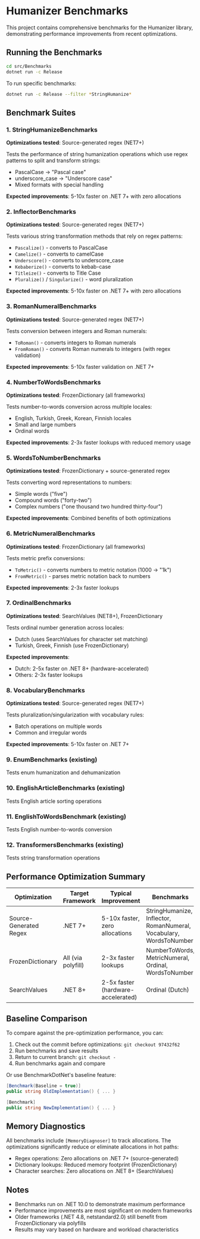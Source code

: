 # Humanizer Benchmarks

This project contains comprehensive benchmarks for the Humanizer library, demonstrating performance improvements from recent optimizations.

## Running the Benchmarks

```bash
cd src/Benchmarks
dotnet run -c Release
```

To run specific benchmarks:

```bash
dotnet run -c Release --filter *StringHumanize*
```

## Benchmark Suites

### 1. StringHumanizeBenchmarks
**Optimizations tested**: Source-generated regex (NET7+)

Tests the performance of string humanization operations which use regex patterns to split and transform strings:
- PascalCase → "Pascal case"
- underscore_case → "Underscore case"
- Mixed formats with special handling

**Expected improvements**: 5-10x faster on .NET 7+ with zero allocations

### 2. InflectorBenchmarks
**Optimizations tested**: Source-generated regex (NET7+)

Tests various string transformation methods that rely on regex patterns:
- `Pascalize()` - converts to PascalCase
- `Camelize()` - converts to camelCase
- `Underscore()` - converts to underscore_case
- `Kebaberize()` - converts to kebab-case
- `Titleize()` - converts to Title Case
- `Pluralize()` / `Singularize()` - word pluralization

**Expected improvements**: 5-10x faster on .NET 7+ with zero allocations

### 3. RomanNumeralBenchmarks
**Optimizations tested**: Source-generated regex (NET7+)

Tests conversion between integers and Roman numerals:
- `ToRoman()` - converts integers to Roman numerals
- `FromRoman()` - converts Roman numerals to integers (with regex validation)

**Expected improvements**: 5-10x faster validation on .NET 7+

### 4. NumberToWordsBenchmarks
**Optimizations tested**: FrozenDictionary (all frameworks)

Tests number-to-words conversion across multiple locales:
- English, Turkish, Greek, Korean, Finnish locales
- Small and large numbers
- Ordinal words

**Expected improvements**: 2-3x faster lookups with reduced memory usage

### 5. WordsToNumberBenchmarks
**Optimizations tested**: FrozenDictionary + source-generated regex

Tests converting word representations to numbers:
- Simple words ("five")
- Compound words ("forty-two")
- Complex numbers ("one thousand two hundred thirty-four")

**Expected improvements**: Combined benefits of both optimizations

### 6. MetricNumeralBenchmarks
**Optimizations tested**: FrozenDictionary (all frameworks)

Tests metric prefix conversions:
- `ToMetric()` - converts numbers to metric notation (1000 → "1k")
- `FromMetric()` - parses metric notation back to numbers

**Expected improvements**: 2-3x faster lookups

### 7. OrdinalBenchmarks
**Optimizations tested**: SearchValues (NET8+), FrozenDictionary

Tests ordinal number generation across locales:
- Dutch (uses SearchValues for character set matching)
- Turkish, Greek, Finnish (use FrozenDictionary)

**Expected improvements**: 
- Dutch: 2-5x faster on .NET 8+ (hardware-accelerated)
- Others: 2-3x faster lookups

### 8. VocabularyBenchmarks
**Optimizations tested**: Source-generated regex (NET7+)

Tests pluralization/singularization with vocabulary rules:
- Batch operations on multiple words
- Common and irregular words

**Expected improvements**: 5-10x faster on .NET 7+

### 9. EnumBenchmarks (existing)
Tests enum humanization and dehumanization

### 10. EnglishArticleBenchmarks (existing)
Tests English article sorting operations

### 11. EnglishToWordsBenchmark (existing)
Tests English number-to-words conversion

### 12. TransformersBenchmarks (existing)
Tests string transformation operations

## Performance Optimization Summary

| Optimization | Target Framework | Typical Improvement | Benchmarks |
|--------------|------------------|---------------------|------------|
| Source-Generated Regex | .NET 7+ | 5-10x faster, zero allocations | StringHumanize, Inflector, RomanNumeral, Vocabulary, WordsToNumber |
| FrozenDictionary | All (via polyfill) | 2-3x faster lookups | NumberToWords, MetricNumeral, Ordinal, WordsToNumber |
| SearchValues | .NET 8+ | 2-5x faster (hardware-accelerated) | Ordinal (Dutch) |

## Baseline Comparison

To compare against the pre-optimization performance, you can:

1. Check out the commit before optimizations: `git checkout 97432f62`
2. Run benchmarks and save results
3. Return to current branch: `git checkout -`
4. Run benchmarks again and compare

Or use BenchmarkDotNet's baseline feature:

```csharp
[Benchmark(Baseline = true)]
public string OldImplementation() { ... }

[Benchmark]
public string NewImplementation() { ... }
```

## Memory Diagnostics

All benchmarks include `[MemoryDiagnoser]` to track allocations. The optimizations significantly reduce or eliminate allocations in hot paths:

- Regex operations: Zero allocations on .NET 7+ (source-generated)
- Dictionary lookups: Reduced memory footprint (FrozenDictionary)
- Character searches: Zero allocations on .NET 8+ (SearchValues)

## Notes

- Benchmarks run on .NET 10.0 to demonstrate maximum performance
- Performance improvements are most significant on modern frameworks
- Older frameworks (.NET 4.8, netstandard2.0) still benefit from FrozenDictionary via polyfills
- Results may vary based on hardware and workload characteristics
